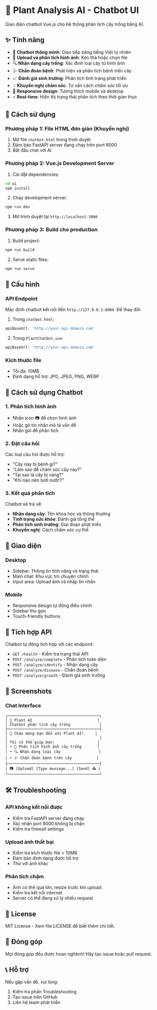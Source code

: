 # 🌿 Plant Analysis AI - Chatbot UI

Giao diện chatbot Vue.js cho hệ thống phân tích cây trồng bằng AI.

## ✨ Tính năng

- 💬 **Chatbot thông minh**: Giao tiếp bằng tiếng Việt tự nhiên
- 📸 **Upload và phân tích hình ảnh**: Kéo thả hoặc chọn file
- 🔍 **Nhận dạng cây trồng**: Xác định loại cây từ hình ảnh
- 🩺 **Chẩn đoán bệnh**: Phát hiện và phân tích bệnh trên cây
- 📈 **Đánh giá sinh trưởng**: Phân tích tình trạng phát triển
- 💡 **Khuyến nghị chăm sóc**: Tư vấn cách chăm sóc tối ưu
- 📱 **Responsive design**: Tương thích mobile và desktop
- ⚡ **Real-time**: Hiển thị trạng thái phân tích theo thời gian thực

## 🚀 Cách sử dụng

### Phương pháp 1: File HTML đơn giản (Khuyến nghị)
1. Mở file `chatbot.html` trong trình duyệt
2. Đảm bảo FastAPI server đang chạy trên port 8000
3. Bắt đầu chat với AI

### Phương pháp 2: Vue.js Development Server
1. Cài đặt dependencies:
```bash
cd ui
npm install
```

2. Chạy development server:
```bash
npm run dev
```

3. Mở trình duyệt tại `http://localhost:3000`

### Phương pháp 3: Build cho production
1. Build project:
```bash
npm run build
```

2. Serve static files:
```bash
npm run serve
```

## 🔧 Cấu hình

### API Endpoint
Mặc định chatbot kết nối đến `http://127.0.0.1:8000`. Để thay đổi:

1. Trong `chatbot.html`:
```javascript
apiBaseUrl: 'http://your-api-domain.com'
```

2. Trong `PlantChatbot.vue`:
```javascript
apiBaseUrl: 'http://your-api-domain.com'
```

### Kích thước file
- Tối đa: 10MB
- Định dạng hỗ trợ: JPG, JPEG, PNG, WEBP

## 📖 Cách sử dụng Chatbot

### 1. Phân tích hình ảnh
- Nhấn icon 📷 để chọn hình ảnh
- Hoặc gõ tin nhắn mô tả vấn đề
- Nhấn gửi để phân tích

### 2. Đặt câu hỏi
Các loại câu hỏi được hỗ trợ:
- "Cây này bị bệnh gì?"
- "Làm sao để chăm sóc cây này?"
- "Tại sao lá cây bị vàng?"
- "Khi nào nên tưới nước?"

### 3. Kết quả phân tích
Chatbot sẽ trả về:
- **Nhận dạng cây**: Tên khoa học và thông thường
- **Tình trạng sức khỏe**: Đánh giá tổng thể
- **Phân tích sinh trưởng**: Giai đoạn phát triển
- **Khuyến nghị**: Cách chăm sóc cụ thể

## 🎨 Giao diện

### Desktop
- Sidebar: Thông tin tính năng và trạng thái
- Main chat: Khu vực trò chuyện chính
- Input area: Upload ảnh và nhập tin nhắn

### Mobile
- Responsive design tự động điều chỉnh
- Sidebar thu gọn
- Touch-friendly buttons

## 🔗 Tích hợp API

Chatbot tự động tích hợp với các endpoint:

- `GET /health` - Kiểm tra trạng thái API
- `POST /analyze/complete` - Phân tích toàn diện
- `POST /analyze/identify` - Nhận dạng cây
- `POST /analyze/disease` - Chẩn đoán bệnh
- `POST /analyze/growth` - Đánh giá sinh trưởng

## 📱 Screenshots

### Chat Interface
```
┌─────────────────────────────────────────┐
│ 🌿 Plant AI                             │
│ Chatbot phân tích cây trồng             │
├─────────────────────────────────────────┤
│ 👋 Chào mừng bạn đến với Plant AI!     │
│                                         │
│ Tôi có thể giúp bạn:                   │
│ • 📸 Phân tích hình ảnh cây trồng       │
│ • 🔍 Nhận dạng loại cây                 │
│ • 🩺 Chẩn đoán bệnh trên cây           │
├─────────────────────────────────────────┤
│ 📷 [Upload] [Type message...] [Send] 📤 │
└─────────────────────────────────────────┘
```

## 🛠️ Troubleshooting

### API không kết nối được
- Kiểm tra FastAPI server đang chạy
- Xác nhận port 8000 không bị chặn
- Kiểm tra firewall settings

### Upload ảnh thất bại
- Kiểm tra kích thước file < 10MB
- Đảm bảo định dạng được hỗ trợ
- Thử với ảnh khác

### Phân tích chậm
- Ảnh có thể quá lớn, resize trước khi upload
- Kiểm tra kết nối internet
- Server có thể đang xử lý nhiều request

## 📄 License

MIT License - Xem file LICENSE để biết thêm chi tiết.

## 🤝 Đóng góp

Mọi đóng góp đều được hoan nghênh! Hãy tạo issue hoặc pull request.

## 📞 Hỗ trợ

Nếu gặp vấn đề, vui lòng:
1. Kiểm tra phần Troubleshooting
2. Tạo issue trên GitHub
3. Liên hệ team phát triển
